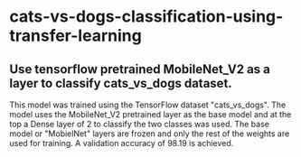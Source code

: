 # cats-vs-dogs-classification-using-transfer-learning
## Use tensorflow pretrained MobileNet_V2 as a layer to classify cats_vs_dogs dataset.
This model was trained using the TensorFlow dataset "cats_vs_dogs". 
The model uses the MobileNet_V2 pretrained layer as the base model and at the top a Dense layer of 2 to classify the two classes was used.
The base model or "MobielNet" layers are frozen and only the rest of the weights are used for training. 
A validation accuracy of 98.19 is achieved.

